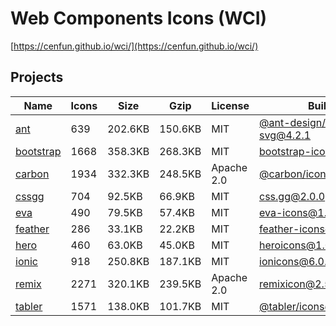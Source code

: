 # Web Components Icons (WCI)

[https://cenfun.github.io/wci/](https://cenfun.github.io/wci/)
## Projects
|Name                            |Icons     |Size      |Gzip      |License   |Built                         
|--------------------------------|----------|----------|----------|----------|------------------------------
|[ant](packages/ant)             |639       |202.6KB   |150.6KB   |MIT       |[@ant-design/icons-svg@4.2.1](https://github.com/ant-design/ant-design-icons)
|[bootstrap](packages/bootstrap) |1668      |358.3KB   |268.3KB   |MIT       |[bootstrap-icons@1.8.1](https://github.com/twbs/icons)
|[carbon](packages/carbon)       |1934      |332.3KB   |248.5KB   |Apache 2.0|[@carbon/icons@10.48.0](https://github.com/carbon-design-system/carbon)
|[cssgg](packages/cssgg)         |704       |92.5KB    |66.9KB    |MIT       |[css.gg@2.0.0](https://github.com/astrit/css.gg)
|[eva](packages/eva)             |490       |79.5KB    |57.4KB    |MIT       |[eva-icons@1.1.3](https://github.com/akveo/eva-icons)
|[feather](packages/feather)     |286       |33.1KB    |22.2KB    |MIT       |[feather-icons@4.28.0](https://github.com/feathericons/feather)
|[hero](packages/hero)           |460       |63.0KB    |45.0KB    |MIT       |[heroicons@1.0.6](https://github.com/tailwindlabs/heroicons)
|[ionic](packages/ionic)         |918       |250.8KB   |187.1KB   |MIT       |[ionicons@6.0.1](https://github.com/ionic-team/ionicons)
|[remix](packages/remix)         |2271      |320.1KB   |239.5KB   |Apache 2.0|[remixicon@2.5.0](https://github.com/Remix-Design/RemixIcon)
|[tabler](packages/tabler)       |1571      |138.0KB   |101.7KB   |MIT       |[@tabler/icons@1.56.0](https://github.com/tabler/tabler-icons)